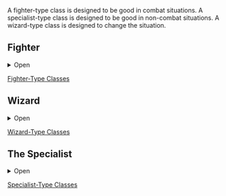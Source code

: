 A fighter-type class is designed to be good in combat situations. A specialist-type class is designed to be good in non-combat situations. A wizard-type class is designed to change the situation.

## Fighter

<details><summary>Open</summary>
<p>

**Starting Equipment**: Chain armour, two weapons of your choice and a bundle of ammo if needed.

**Starting Skill**: Imperial Infantry, Imperial Navy, Celebrity Bodyguard, or Caravan Life.

**A:** Grit, Parry

**B:** Notches, +1 attack per round

**C:** Campaigner

**D:** Cleave +1 attack per round

### A: Grit

You can have as many Scars as your WIL without them taking inventory slots.

### A: Parry

Once per day you can reduce incoming damage by 1d12 points. If you also choose to sunder your shield, you can reduce the damage by 12 points instead of 1d12

### B: Notches

Each time you attain a total of 10, 20, 30, and 50 kills with a weapon type (such as 10 kills with a dagger), you unlock a new ability for that weapon, chosen from the list below. Keep track of your kills and special abilities on the back of your character sheet.

- +1 Damage
- Expanded critical range (+1)
- Special ability (negotiat with GM, one per weapon).
Examples: ability to draw the weapon from any slot, knock a target prone on a critical, wield a two-handed weapon in one hand, gain a bonus to use the weapon as a tool, etc.

For example, a Fighter with 50 flail kills (4 notches) could have +1 damage, a critical range of (1-3), and the ability to stun an opponent for one round on a critical hit. The GM decides what counts as a kill.

### C: Campaigner

Armor occupies 2 fewer item slots in your inventory. Example: chain occupies 0 slots instead of 2.
	
### D: Cleave

Whenever you reduce a creature to 0 HP with an attack, you can make another attack with the same weapon against a target within 5’. You can only cleave an number of targets equal to your Level in a single round.

</p>
</details>

[Fighter-Type Classes](https://github.com/HeringtonPress/OLC/blob/main/21FightersofUud.md)

## Wizard

<details><summary>Open</summary>
<p>

**Starting Equipment**: A strange hat, ink and quill, a spellbook.

**Starting Skills**: University Graduat, Alchemist, Charlatan, or Heretical Recluse.

For every Wizard template you gain, you gain one extra **Spell Die** (SD) and you can **Study** without spending a treasure.

### Spells

Wizards get a random one for free at level 1. They’re stored in your Psyche and you spend Spell Dice to cast them.

<details><summary>How spells work</summary>
<p>

Spell Dice (SD)
You get 1 per Wizard template. They are D6s.

Whenever you cast a spell, you choose how many SD to invest into it. The result of the spell depends on the number of [dice] and their [sum].

If a SD rolls a 1, 2 or 3, you don’t lose it. Otherwise, you lose it until you get a night of sleep. You can’t cast without SD.

Every time you roll doubles you get closer to Catastrophe.

**Catastrophe**
Every time you roll doubles you gain 1 Doom Point. Roll a D20. If you roll equal to or below your doom score, you trigger a catastrophe. These might end your wizardly career.

</p>
</details>

### Study

You need a Spellbook to study. You cannot take a Wizard template if you do not possess a Spellbook. When you study, you choose which book you are studying, gain the knowledge contained in it and roll for one of its spells. If you already know the spell, roll again.

</p>
</details>

[Wizard-Type Classes](https://github.com/HeringtonPress/OLC/blob/main/22CastersofUud.md)

## The Specialist

<details><summary>Open</summary>
<p>
	
**Starting Equipment**: Roll on the [1D200 Failed Medieval Careers](https://docs.google.com/spreadsheets/d/1-c2-qKcmKtcLrb5iLyBe15JeTJksg1ScD1EqUG_qUgg/edit#gid=0).

**Starting Skills**: Your failed career, and your choice of Climbing, Disguises, Lying, or Stealth.

For every Specialist template you have, you learn a new **Trick**.

**A:** Scrounge

**B:** Expertise

**C:** Bonus Trick
	
**D:** Mastery

### Trick

Roll twice on the trick list below and choose one. Reroll tricks you can already do.

### A: Scrounge

Once per session, digging through trash, you can get an item rolled on the 1D200 Failed Medieval Careers table.

### B:Expertise

Choose one skill you have. You automatically succeed on skill rolls with this skill, as you are an expert.

### D: Mastery

You can achieve things beyond the scope of your skills:

- If you are skilled in Climbing, you can climb any surface, even upside down.
- If you are skilled in Disguises, you may declare that you are leaving the area then later declare yourself to have been one of other minor NPCs present all along, friend or enemy. You can also just walk back in undisguised.
- If you are skilled in Lying, once per session, you can redo your turn if you are unhappy with how it went down.
- If you are skilled in Stealth, you can vanish out of thin air if you succeed on a stealth roll.

<details><summary>1D40 Tricks</summary>
<p>

1. Acquired Immunity: You can smell poison. Resisting poisons is an easy roll.

2. Acrobat: Movement rolls are easier. You take 10 less damage from falling.

3. Archeologist: Once per day, you can speak with ancient objects or bones.

4. Assassin: For every non-trivial fact (something you can’t learn from glancing around) you know about your target, you have +1D6 to your attack and damage rolls. Usable once per fact per target.

5. Brawler: Improvised weapons inflict 1D8 damage in your hands.

6. Cat’s Eyes: You see in the dark as if you were holding a torch.

7. Cat Reflexes: You have advantage on dodge rolls when not wearing armor.

8. Con Artist: Once per session, you can decide one worthless object is actually valuable if sold by you.

9. Coward: You take half damage if you are crawling or in a fetal position.

10. Divine Grunt: Once per day, issue an irresistible one-word command to (1D4): 1, Undeads, 2, Plants, 3, Animals, 4, Furniture.

11. Dog Whisperer: You have a dog. Dogs you train have advantage on stealth, communicate if an area is obviously dangerous, and track a week-old trail by scent without fail (barring magical concealment).

12. Escape Artist: Escaping a grapple is easy. You can crawl through 1’ wide holes.

13. Fashionable: Fancy clothes count as pieces of armor and don’t take up any inventory slots.

14. Field Medic: Rolls to stabilize a dying ally are normal rolls instead of hard rolls.

15. Forgery: Once per session you can take 10 minutes to make a copy of any object. It’s unuseable and worthless.

16. Getaway Horse: You have a horse. Horses you train have advantage on stealth, understand abstract directions, and follow a schedule to the minute.

17. Gossip: Once per session you can recall an embarrassing secret of a person of your choice, as told by the referee.

18. Jester: You can make yourself appear as the most or least important person of your group at any time.

19. Lucky: 1/day, reroll one of your D20 rolls.

20. Multitalented: Learn a new skill of your choice.

21. Network: Once per session, you can declare you have an ally within any organization of your choice.

22. Open Mind: +3 Psyche slots.

23. Opportunist: When you have advantage on attack, deal an extra 1D6 damage.

24. Pack Rat: +3 Inventory slots.

25. Poisoner: You start each adventure with 3 doses of poison.

26. Quick Fingers: You have advantage on rolls to pickpocket people. You can steal things directly out of someone’s hands with a regular (no advantage) dexterity save.

27. Recorder Crow: You have a crow. It can make and play auditory recordings. It responds to Record, Stop Recording, Play, Pause, Rewind, and Fast Forward. Max storage: 1 hour. It’s very smart.

28. Redirect: If your dodge roll was above 20, you can redirect the attack to an adjacent creature.

29. Rope Master: You have advantage on all your rolls mainly related to ropes.

30. Saboteur: You can take 10 minutes to break any non magical object.

31. Second Chance: Once per lifetime, cheat death.

32. Self-Taught Magic: By tasting an object, you can tell whether or not it is magical. You have 1 Spell Dice that regenerates overnight.

33. Square Meal: Lunch heals you 1 Wound provided you pair it with alcohol.

34. Switcharoo: You can take out anything from the inventories of your teammates as if it was in yours as long as they are in sight and they consent. Pulling any item from an inventory in battle does not take an action.

35. Tinker: You can take 10 minutes to merge any two non magical objects from your Inventory. The new object is only usable by you and otherwise worthless.

36. Tongues: Once per day, you can speak with D4: 1 Weapons, 2 Doors, 3 Birds, 4 Clothing.

37. Tricky: Whenever you roll a 1 on a damage roll, you can also attempt a combat maneuver.

38. Urchin: A street rat demands to learn and join your entourage. They’re very sneaky. If you lose your urchin, you can recruit another wherever urchins are plentiful, but it will be difficult if you have a reputation for getting them killed.

39. Watchful: You are never surprised. In combat, you can take a full turn before anybody.

40. Wizkid: You can take 10 minutes to repair any non magical object for 10 minutes.

</p>
</details>

</p>
</details>

[Specialist-Type Classes](https://github.com/HeringtonPress/OLC/blob/main/23SpecialistsofUud.md)
